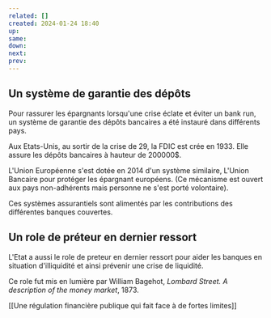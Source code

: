```yaml
---
related: []
created: 2024-01-24 18:40
up:
same:
down:
next:
prev:
---
```


## Un système de garantie des dépôts

Pour rassurer les épargnants lorsqu'une crise éclate et éviter un bank run, un système de garantie des dépôts bancaires a été instauré dans différents pays.

Aux Etats-Unis, au sortir de la crise de 29, la FDIC est crée en 1933. Elle assure les dépôts bancaires à hauteur de 200000$.

L'Union Européenne s'est dotée en 2014 d'un système similaire, L'Union Bancaire pour protéger les épargnant européens.
(Ce mécanisme est ouvert aux pays non-adhérents mais personne ne s'est porté volontaire).

Ces systèmes assurantiels sont alimentés par les contributions des différentes banques couvertes.


## Un role de préteur en dernier ressort

L'Etat a aussi le role de preteur en dernier ressort pour aider les banques en situation d'illiquidité et ainsi prévenir une crise de liquidité.

Ce role fut mis en lumière par William Bagehot, *Lombard Street. A description of the money market*, 1873.


[[Une régulation financière publique qui fait face à de fortes limites]]